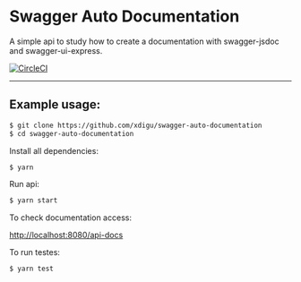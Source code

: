 # Swagger Auto Documentation

A simple api to study how to create a documentation with swagger-jsdoc and swagger-ui-express.

[![CircleCI](https://circleci.com/gh/xdigu/swagger-auto-documentation/tree/master.svg?style=svg)](https://circleci.com/gh/xdigu/swagger-auto-documentation/tree/master)

---
## Example usage:

```sh
$ git clone https://github.com/xdigu/swagger-auto-documentation
$ cd swagger-auto-documentation
```

Install all dependencies:

```sh
$ yarn
```

Run api:

```sh
$ yarn start
```

To check documentation access:

[http://localhost:8080/api-docs](http://localhost:8080/api-docs)

To run testes:

```sh
$ yarn test
```
